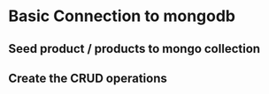 # Basic Connection to mongodb

## Seed product / products to mongo collection

## Create the CRUD operations